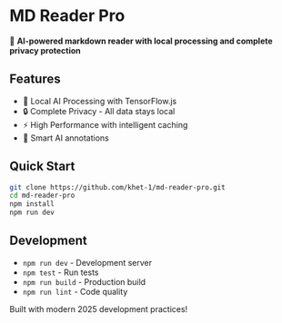 # MD Reader Pro

🚀 **AI-powered markdown reader with local processing and complete privacy protection**

## Features
- 🤖 Local AI Processing with TensorFlow.js
- 🔒 Complete Privacy - All data stays local
- ⚡ High Performance with intelligent caching
- 🎯 Smart AI annotations

## Quick Start
```bash
git clone https://github.com/khet-1/md-reader-pro.git
cd md-reader-pro
npm install
npm run dev
```

## Development
- `npm run dev` - Development server
- `npm test` - Run tests  
- `npm run build` - Production build
- `npm run lint` - Code quality

Built with modern 2025 development practices!
